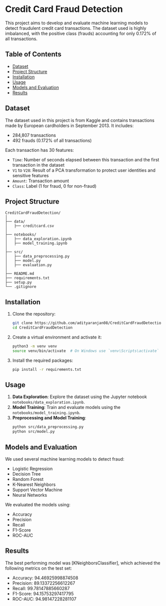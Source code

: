 
# Credit Card Fraud Detection

This project aims to develop and evaluate machine learning models to detect fraudulent credit card transactions. The dataset used is highly imbalanced, with the positive class (frauds) accounting for only 0.172% of all transactions.

## Table of Contents
- [Dataset](#dataset)
- [Project Structure](#project-structure)
- [Installation](#installation)
- [Usage](#usage)
- [Models and Evaluation](#models-and-evaluation)
- [Results](#results)

## Dataset
The dataset used in this project is from Kaggle and contains transactions made by European cardholders in September 2013. It includes:
- 284,807 transactions
- 492 frauds (0.172% of all transactions)

Each transaction has 30 features:
- `Time`: Number of seconds elapsed between this transaction and the first transaction in the dataset
- `V1` to `V28`: Result of a PCA transformation to protect user identities and sensitive features
- `Amount`: Transaction amount
- `Class`: Label (1 for fraud, 0 for non-fraud)

## Project Structure
```
CreditCardFraudDetection/
│
├── data/
│   ├── creditcard.csv
│
├── notebooks/
│   ├── data_exploration.ipynb
│   ├── model_training.ipynb
│
├── src/
│   ├── data_preprocessing.py
│   ├── model.py
│   ├── evaluation.py
│
├── README.md
├── requirements.txt
├── setup.py
└── .gitignore
```

## Installation
1. Clone the repository:
   ```bash
   git clone https://github.com/adityaranjan08/CreditCardFraudDetection.git
   cd CreditCardFraudDetection
   ```
2. Create a virtual environment and activate it:
   ```bash
   python3 -m venv venv
   source venv/bin/activate  # On Windows use `venv\Scripts\activate`
   ```
3. Install the required packages:
   ```bash
   pip install -r requirements.txt
   ```

## Usage
1. **Data Exploration**: Explore the dataset using the Jupyter notebook `notebooks/data_exploration.ipynb`.
2. **Model Training**: Train and evaluate models using the `notebooks/model_training.ipynb`.
3. **Preprocessing and Model Training**:
   ```bash
   python src/data_preprocessing.py
   python src/model.py
   ```

## Models and Evaluation
We used several machine learning models to detect fraud:
- Logistic Regression
- Decision Tree
- Random Forest
- K-Nearest Neighbors
- Support Vector Machine
- Neural Networks

We evaluated the models using:
- Accuracy
- Precision
- Recall
- F1-Score
- ROC-AUC

## Results
The best performing model was [KNeighborsClassifier], which achieved the following metrics on the test set:
- Accuracy: 94.46925998874508
- Precision: 89.13372256612267
- Recall: 99.78147885660287
- F1-Score: 94.15753297417795
- ROC-AUC: 94.98147228281107


